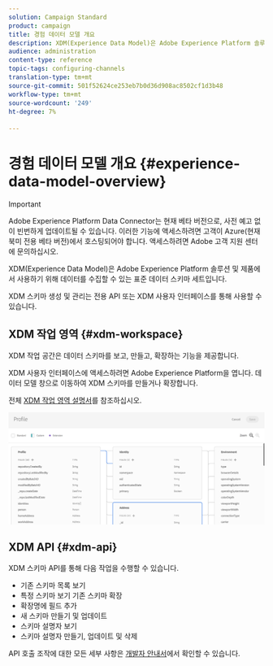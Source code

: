 ```yaml
---
solution: Campaign Standard
product: campaign
title: 경험 데이터 모델 개요
description: XDM(Experience Data Model)은 Adobe Experience Platform 솔루션 및 제품에서 사용하기 위해 데이터를 수집할 수 있는 표준 데이터 스키마 세트입니다.
audience: administration
content-type: reference
topic-tags: configuring-channels
translation-type: tm+mt
source-git-commit: 501f52624ce253eb7b0d36d908ac8502cf1d3b48
workflow-type: tm+mt
source-wordcount: '249'
ht-degree: 7%

---
```



# 경험 데이터 모델 개요 {#experience-data-model-overview}

>[!IMPORTANT]
>
>Adobe Experience Platform Data Connector는 현재 베타 버전으로, 사전 예고 없이 빈번하게 업데이트될 수 있습니다. 이러한 기능에 액세스하려면 고객이 Azure(현재 북미 전용 베타 버전)에서 호스팅되어야 합니다. 액세스하려면 Adobe 고객 지원 센터에 문의하십시오.

XDM(Experience Data Model)은 Adobe Experience Platform 솔루션 및 제품에서 사용하기 위해 데이터를 수집할 수 있는 표준 데이터 스키마 세트입니다.

XDM 스키마 생성 및 관리는 전용 API 또는 XDM 사용자 인터페이스를 통해 사용할 수 있습니다.

## XDM 작업 영역 {#xdm-workspace}

XDM 작업 공간은 데이터 스키마를 보고, 만들고, 확장하는 기능을 제공합니다.

XDM 사용자 인터페이스에 액세스하려면 Adobe Experience Platform을 엽니다. 데이터 모델 창으로 이동하여 XDM 스키마를 만들거나 확장합니다.

전체 [XDM 작업 영역 설명서](https://docs.adobe.com/content/help/ko-KR/experience-platform/xdm/api/getting-started.html)를 참조하십시오.

![](assets/aep_xdmworkspace.png)

## XDM API {#xdm-api}

XDM 스키마 API를 통해 다음 작업을 수행할 수 있습니다.

* 기존 스키마 목록 보기
* 특정 스키마 보기 기존 스키마 확장
* 확장명에 필드 추가
* 새 스키마 만들기 및 업데이트
* 스키마 설명자 보기
* 스키마 설명자 만들기, 업데이트 및 삭제

API 호출 조작에 대한 모든 세부 사항은 [개발자 안내서](https://docs.adobe.com/content/help/en/experience-platform/xdm/api/getting-started.html)에서 확인할 수 있습니다.
